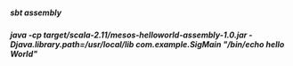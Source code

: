 

#####  sbt assembly

#####  java -cp target/scala-2.11/mesos-helloworld-assembly-1.0.jar  -Djava.library.path=/usr/local/lib com.example.SigMain "/bin/echo hello World"




